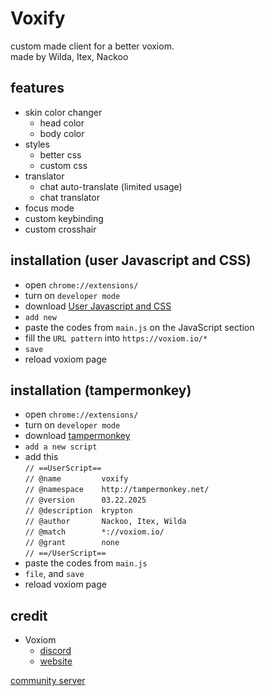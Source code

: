 # Voxify

custom made client for a better voxiom.<br>
made by Wilda, Itex, Nackoo

## features
  - skin color changer
    - head color
    - body color
  - styles
    - better css
    - custom css
  - translator
    - chat auto-translate (limited usage)
    - chat translator
  - focus mode 
  - custom keybinding
  - custom crosshair

## installation (user Javascript and CSS)
  - open `chrome://extensions/`
  - turn on `developer mode`
  - download [User Javascript and CSS](https://chromewebstore.google.com/detail/user-javascript-and-css/nbhcbdghjpllgmfilhnhkllmkecfmpld) 
  - `add new`
  - paste the codes from `main.js` on the JavaScript section
  - fill the `URL pattern` into `https://voxiom.io/*`
  - `save`
  - reload voxiom page

## installation (tampermonkey)
  - open `chrome://extensions/`
  - turn on `developer mode `
  - download [tampermonkey](https://chromewebstore.google.com/detail/tampermonkey/dhdgffkkebhmkfjojejmpbldmpobfkfo)
  - `add a new script`
  - add this <br>
  `// ==UserScript==`<br>
`// @name         voxify`<br>
`// @namespace    http://tampermonkey.net/`<br>
`// @version      03.22.2025`<br>
`// @description  krypton`<br>
`// @author       Nackoo, Itex, Wilda`<br>
`// @match        *://voxiom.io/`<br>
`// @grant        none`<br>
`// ==/UserScript==`<br>
  - paste the codes from `main.js`
  - `file`, and `save`
  - reload voxiom page

## credit
- Voxiom
  - [discord](https://discord.gg/YExechPavq)
  - [website](https://voxiom.io)

[community server](https://discord.gg/WxGZwXqYuW)
